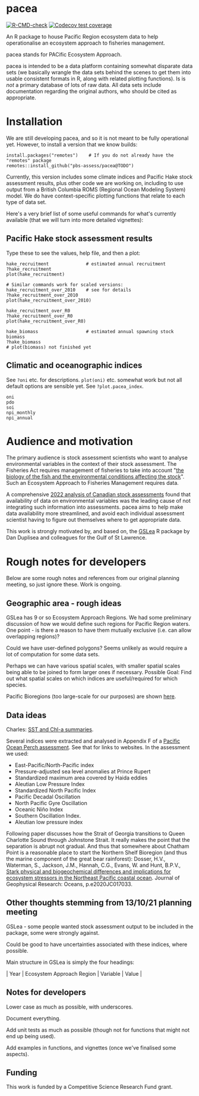 # pacea

<!-- badges: start -->
[![R-CMD-check](https://github.com/pbs-assess/pacea/actions/workflows/R-CMD-check.yaml/badge.svg)](https://github.com/pbs-assess/pacea/actions/workflows/R-CMD-check.yaml)
[![Codecov test coverage](https://codecov.io/gh/pbs-assess/pacea/branch/main/graph/badge.svg)](https://app.codecov.io/gh/pbs-assess/pacea?branch=main)
<!-- badges: end -->

An R package to house Pacific Region ecosystem data to help operationalise an ecosystem approach to fisheries management.

pacea stands for PACific Ecosystem Approach. 

pacea is intended to be a data platform containing somewhat disparate data sets (we basically wrangle the data sets behind the scenes to get them into usable consistent formats in R, along with related plotting functions). Is is *not* a primary database of lots of raw data. All data sets include documentation regarding the original authors, who should be cited as appropriate. 

# Installation

We are still developing pacea, and so it is not meant to be fully operational yet. However, to install a version that we know builds:

```
install.packages("remotes")    # If you do not already have the "remotes" package
remotes::install_github("pbs-assess/pacea@TODO")
```

Currently, this version includes some climate indices and Pacific Hake stock assessment results, plus other code we are working on, including to use output from a British Columbia ROMS (Regional Ocean Modeling System) model. We do have context-specific plotting functions that relate to each type of data set.

Here's a very brief list of some useful commands for what's currently available (that we will turn into more detailed vignettes):

## Pacific Hake stock assessment results

Type these to see the values, help file, and then a plot:
```
hake_recruitment              # estimated annual recruitment
?hake_recruitment
plot(hake_recruitment)

# Similar commands work for scaled versions:
hake_recruitment_over_2010    # see for details
?hake_recruitment_over_2010 
plot(hake_recruitment_over_2010)

hake_recruitment_over_R0
?hake_recruitment_over_R0
plot(hake_recruitment_over_R0)

hake_biomass                  # estimated annual spawning stock biomass
?hake_biomass                 
# plot(biomass) not finished yet 
```

## Climatic and oceanographic indices

See `?oni` etc. for descriptions. `plot(oni)` etc. somewhat work but not all default options are sensible yet. See `?plot.pacea_index`. 
```
oni
pdo
soi
npi_monthly
npi_annual 
```

# Audience and motivation

The primary audience is stock assessment scientists who want to analyse environmental variables in the context of their stock assessment. The Fisheries Act requires management of fisheries to take into account "[the biology of the fish and the environmental conditions affecting the stock](https://laws-lois.justice.gc.ca/eng/acts/f-14/page-3.html#h-1175547)". Such an Ecosystem Approach to Fisheries Management requires data. 

A comprehensive [2022 analysis of Canadian stock assessments](https://publications.gc.ca/collections/collection_2022/mpo-dfo/Fs97-6-3473-eng.pdf) found that availability of data on environmental variables was the leading cause of not integrating such information into assessments. pacea aims to help make data availability more streamlined, and avoid each individual assessment scientist having to figure out themselves where to get appropriate data.

This work is strongly motivated by, and based on, the [GSLea](https://github.com/duplisea/gslea) R package by Dan Duplisea and colleagues for the Gulf of St Lawrence.

# Rough notes for developers

Below are some rough notes and references from our original planning meeting, so just ignore these. Work is ongoing.

## Geographic area - rough ideas

GSLea has 9 or so Ecosystem Approach Regions. We had some preliminary discussion of how we would define such regions for Pacific Region waters. One point - is there a reason to have them mutually exclusive (i.e. can allow overlapping regions)?

Could we have user-defined polygons? Seems unlikely as would require a lot of computation for some data sets.  

Perhaps we can have various spatial scales, with smaller spatial scales being able to be joined to form larger ones if necessary. Possible Goal: Find out what spatial scales on which indices are useful/required for which species.

Pacific Bioregions (too large-scale for our purposes) are shown [here](https://cpawsbc.org/northern-shelf-bioregion/).

## Data ideas

Charles: [SST and Chl-a summaries](https://bio-rsg.github.io/).

Several indices were extracted and analysed in Appendix F of a [Pacific Ocean Perch assessment](https://waves-vagues.dfo-mpo.gc.ca/Library/40803569.pdf). See that for links to websites. In the assessment we used:

- East-Pacific/North-Pacific index
- Pressure-adjusted sea level anomalies at Prince Rupert
- Standardized maximum area covered by Haida eddies
- Aleutian Low Pressure Index
- Standardized North Pacific Index
- Pacific Decadal Oscillation
- North Pacific Gyre Oscillation
- Oceanic Niño Index
- Southern Oscillation Index.
- Aleutian low pressure index


Following paper discusses how the Strait of Georgia transitions to Queen Charlotte Sound through Johnstone Strait. 
It really makes the point that the separation is abrupt not gradual. And thus that somewhere about Chatham Point is a reasonable place to start the Northern Shelf Bioregion (and thus the marine component of the great bear rainforest):
Dosser, H.V., Waterman, S., Jackson, J.M., Hannah, C.G., Evans, W. and Hunt, B.P.V., [Stark physical and biogeochemical differences and implications for ecosystem stressors in the Northeast Pacific coastal ocean](https://agupubs.onlinelibrary.wiley.com/doi/abs/10.1029/2020JC017033
). Journal of Geophysical Research: Oceans, p.e2020JC017033.


## Other thoughts stemming from 13/10/21 planning meeting

GSLea - some people wanted stock assessment output to be included in the package, some were strongly against.

Could be good to have uncertainties associated with these indices, where possible.

Main structure in GSLea is simply the four headings:

| Year | Ecosystem Approach Region | Variable | Value |

## Notes for developers

Lower case as much as possible, with underscores.

Document everything.

Add unit tests as much as possible (though not for functions that might not end up being used).

Add examples in functions, and vignettes (once we've finalised some aspects).

## Funding

This work is funded by a Competitive Science Research Fund grant.